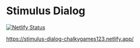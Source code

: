 # Stimulus Dialog

[![Netlify Status](https://api.netlify.com/api/v1/badges/c29dbac9-107b-4d00-89ee-3463824f55d9/deploy-status)](https://app.netlify.com/sites/stimulus-dialog-chalkygames123/deploys)

https://stimulus-dialog-chalkygames123.netlify.app/
